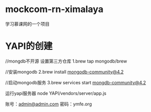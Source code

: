 # mockcom-rn-ximalaya
学习慕课网的一个项目

# YAPI的创建 

//mongdb不开源 设置第三方仓库
1.brew tap mongodb/brew

//安装mongodb
2.brew install mongodb-community@4.2

//启动mongodb服务
3.brew services start mongdb-community@4.2

运行yapi服务器
node YAPI/vendors/server/app.js

账号：admin@admin.com
密码：ymfe.org